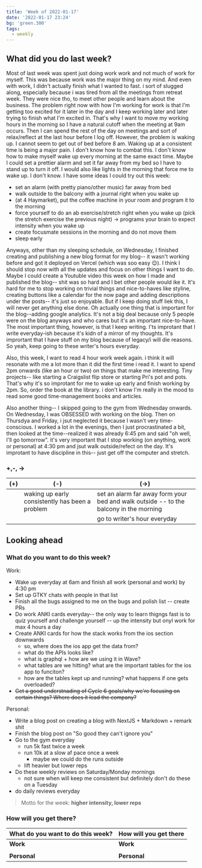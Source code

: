 ```yaml
---
title: 'Week of 2022-01-17'
date: '2022-01-17 23:24'
bg: 'green.300' 
tags:
  - weekly
---
```


## What did you do last week?
Most of last week was spent just doing work work and not much of work for myself. This was because work was the major thing on my mind. And even with work, I didn't actually finish what I wanted to fast. i sort of slugged along, especially because i was tired from all the meetings from retreat week. They were nice tho, to meet other people and learn about the business. The problem right now with how I'm working for work is that I'm getting too excited for it later in the day and I keep working later and later trying to finish what I'm excited in. That's why I want to move my working hours in the morning so I have a natural cutoff when the meeting at 9am occurs. Then I can spend the rest of the day on meetings and sort of relax/reflect at the last hour before I log off. However, the problem is waking up. I cannot seem to get out of bed before 8 am. Waking up at a consistent time is being a major pain. I don't know how to combat this. I don't know how to make myself wake up every morning at the same exact time. Maybe I could set a prettier alarm and set it far away from my bed so I have to stand up to turn it off. I would also like lights in the morning that force me to wake up. I don't know. I have some ideas I could try out this week:
- set an alarm (with pretty piano/other music) far away from bed 
- walk outside to the balcony with a journal right when you wake up
- (at 4 Haymarket), put the coffee machine in your room and program it to the morning
- force yourself to do an ab exercise/stretch right when you wake up (pick the stretch exercise the previous night) -> programs your brain to expect intensity when you wake up
- create focusmate sessions in the morning and do not move them
- sleep early

Anyways, other than my sleeping schedule, on Wednesday, I finished creating and publishing a new blog format for my blog-- it wasn't working before and got it deployed on Vercel (which was soo easy 😌). I think I should stop now with all the updates and focus on other things I want to do. Maybe I could create a Youtuble video this week on how I made and published the blog-- shit was so hard and I bet other people would ike it. It's hard for me to stop working on trivial things and nice-to-haves like styline, creating buttons like a calendar for the now page and adding descriptions under the posts-- it's just so enjoyable. But if I keep doing stuff liek this, I will never get anything else done. Oh actually one thing that is important for the blog--adding google analytics. It's not a big deal because only 5 people were on the blog anyways and who cares but it's an important nice-to-have. The most important thing, however, is that I keep writing. I'ts improtant that I write everyday-ish because it's kidn of a mirror of my thoughts. It's imprortant that I have stuff on my blog because of legacy/i will die reasons. So yeah, keep going to these writer's hours everyday.

Also, this week, I want to read 4 hour work week again. i think it will resonate with me a lot more than it did the first time i read it. I want to spend 2pm onwards (like an hour or two) on things that make me interesting. Tiny projects-- like starting a Craigslist flip store or starting Pri's pot and pots. That's why it's so improtant for me to wake up early and finish working by 2pm. So, order the book at the library. i don't know I'm really in the mood to read some good time-management books and articles.

Also another thing-- I skipped going to the gym from Wednesday onwards. On Wednesday, I was OBSESSED with working on the blog. Then on Thursdya and Friday, i jsut neglected it because I wasn't very time-conscious. I worked a lot in the evenings, then I just procrastinated a bit, then looked at the time--realized it was already 6:45 pm and said "oh well, I'll go tomorrow". it's very important that I stop working (on anything, work or personal) at 4:30 pm and jsut walk outside/refect on the day. It's improtant to have discipline in this-- just get off the computer and stretch.


### +,-, ->

| (+) | (-)                                             | (->)                                                                                  |
| --- | ----------------------------------------------- | ------------------------------------------------------------------------------------- |
|     | waking up early consistently has been a problem | set an alarm far away form your bed and walk outside -- to the balcony in the morning |
|     |                                                 | go to writer's hour everyday                                                          | 
## Looking ahead
### What do you want to do this week?
Work:
- Wake up everyday at 6am and finish all work (personal and work) by 4:30 pm
- Set up GTKY chats with people in that list
- Finish all the bugs assigned to me on the bugs and polish list -- create PRs
- Do work ANKI cards everyday-- the only way to learn thigngs fast is to quiz yourself and challenge yourself -- up the intensity but onyl work for max 4 hours a day
- Create ANKI cards for how the stack works from the ios section downwards 
	- so, where does the ios app get the data from?
	- what do the APIs looks like?
	- what is graphql + how are we using it in Wave?
	- what tables are we hitting? what are the important tables for the ios app to funciton?
	- how are the tables kept up and running? what happens if one gets overloaded?
- ~~Get a good understnading of Cycle 6 goals/why we're focusing on certain things? Where does it lead the company?~~

Personal:
- Write a blog post on creating a blog with NextJS + Markdown + remark shit
- Finish the blog post on "So good they can't ignore you"
- Go to the gym everyday
	- run 5k fast twice a week
	- run 10k at a slow af pace once a week 
		- maybe we could do the runs outside
	- lift heavier but lower reps
- Do these weekly reviews on Saturday/Monday mornings
	- not sure when will keep me consistent but definitely don't do these on a Tuesday
- do daily reviews everyday

> Motto for the week: **higher intensity, lower reps**

### How will you get there?

| What do you want to do this week? | How will you get there |
| --------------------------------- | ---------------------- |
| **Work**                          | **Work**               |
|                                   |                        |
| **Personal**                      | **Personal**           |

		